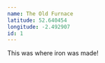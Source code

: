 ```yaml
---
name: The Old Furnace
latitude: 52.640454
longitude: -2.492907
id: 1
---
```


This was where iron was made!